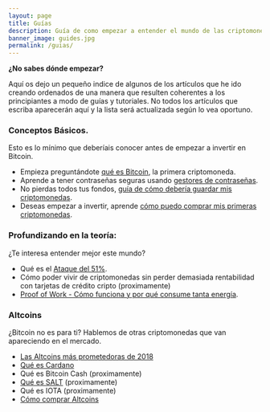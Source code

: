 ```yaml
---
layout: page
title: Guías
description: Guía de como empezar a entender el mundo de las criptomonedas. Explicaciones para principiantes de las diferentes criptomonedas y cómo comprarlas.
banner_image: guides.jpg
permalink: /guias/
---
```


**¿No sabes dónde empezar?**

Aquí os dejo un pequeño indice de algunos de los artículos que he ido creando ordenados de una manera que resulten coherentes a los principiantes a modo de guías y tutoriales. No todos los artículos que escriba aparecerán aquí y la lista será actualizada según lo vea oportuno.

### Conceptos Básicos.
Esto es lo mínimo que deberíais conocer antes de empezar a invertir en Bitcoin.
* Empieza preguntándote [qué es Bitcoin](../que-es-bitcoin/), la primera criptomoneda.
* Aprende a tener contraseñas seguras usando [gestores de contraseñas](../mejores-gestores-contrasenas/).
* No pierdas todos tus fondos, [guía de cómo debería guardar mis criptomonedas](../como-guardar-criptomonedas/).
* Deseas empezar a invertir, aprende [cómo puedo comprar mis primeras criptomonedas](../como-comprar-criptomonedas/).


### Profundizando en la teoría:
¿Te interesa entender mejor este mundo?
* Qué es el [Ataque del 51%](../ataque-51-porciento/).
* Cómo poder vivir de criptomonedas sin perder demasiada rentabilidad con tarjetas de crédito cripto (proximamente)
* [Proof of Work - Cómo funciona y por qué consume tanta energía](que-es-proof-of-work/).

### Altcoins
¿Bitcoin no es para ti? Hablemos de otras criptomonedas que van apareciendo en el mercado.
* [Las Altcoins más prometedoras de 2018](../mejores-criptomonedas-2018/)
* [Qué es Cardano](../que-es-cardano/)
* Qué es Bitcoin Cash (proximamente)
* [Qué es SALT](../que-es-salt/) (proximamente)
* Qué es IOTA (proximamente)
* [Cómo comprar Altcoins](../como-comprar-altcoins/)